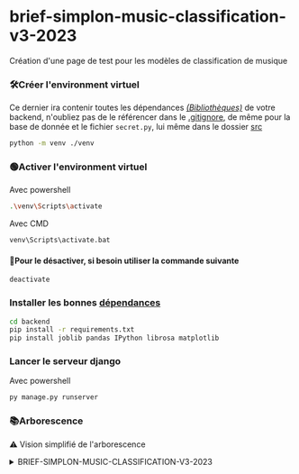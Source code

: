 # brief-simplon-music-classification-v3-2023
 Création d'une page de test pour les modèles de classification de musique

### 🛠️Créer l'environment virtuel
Ce dernier ira contenir toutes les dépendances [*(Bibliothèques)*](#dépendances) de votre backend, n'oubliez pas de le référencer dans le [.gitignore](https://www.git-scm.com/docs/gitignore), de même pour la base de donnée et le fichier `secret.py`, lui même dans le dossier [src](./backend/src/)
```sh
python -m venv ./venv
```

### 🟢Activer l'environment virtuel
Avec powershell
```sh
.\venv\Scripts\activate
```
Avec CMD
```sh
venv\Scripts\activate.bat
```

#### 🔴Pour le désactiver, si besoin utiliser la commande suivante
```sh
deactivate
```

### Installer les bonnes [dépendances](#dépendances)
```sh
cd backend
pip install -r requirements.txt
pip install joblib pandas IPython librosa matplotlib
```

### Lancer le serveur django
Avec powershell
```sh
py manage.py runserver
```


### 📚Arborescence
⚠️ Vision simplifié de l'arborescence
<details>
<summary>BRIEF-SIMPLON-MUSIC-CLASSIFICATION-V3-2023</summary>

- 📂backend (Dossier de travail)
  - 📁src
  - 💾db.qlite3
  - </>manage.py
</details>